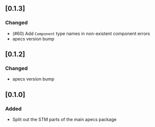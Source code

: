 ## [0.1.3]
### Changed
- (#60) Add `Component` type names in non-existent component errors
- apecs version bump

## [0.1.2]
### Changed
- apecs version bump

## [0.1.0]
### Added
- Split out the STM parts of the main apecs package
